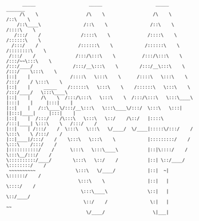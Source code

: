           _____                    _____                    _____                   _______         
         /\    \                  /\    \                  /\    \                 /::\    \        
        /::\____\                /::\    \                /::\    \               /::::\    \       
       /:::/    /               /::::\    \              /::::\    \             /::::::\    \      
      /:::/    /               /::::::\    \            /::::::\    \           /::::::::\    \     
     /:::/    /               /:::/\:::\    \          /:::/\:::\    \         /:::/~~\:::\    \    
    /:::/____/               /:::/__\:::\    \        /:::/__\:::\    \       /:::/    \:::\    \   
    |::|    |               /::::\   \:::\    \      /::::\   \:::\    \     /:::/    / \:::\    \  
    |::|    |     _____    /::::::\   \:::\    \    /::::::\   \:::\    \   /:::/____/   \:::\____\ 
    |::|    |    /\    \  /:::/\:::\   \:::\    \  /:::/\:::\   \:::\____\ |:::|    |     |:::|    |
    |::|    |   /::\____\/:::/__\:::\   \:::\____\/:::/  \:::\   \:::|    ||:::|____|     |:::|    |
    |::|    |  /:::/    /\:::\   \:::\   \::/    /\::/   |::::\  /:::|____| \:::\    \   /:::/    / 
    |::|    | /:::/    /  \:::\   \:::\   \/____/  \/____|:::::\/:::/    /   \:::\    \ /:::/    /  
    |::|____|/:::/    /    \:::\   \:::\    \            |:::::::::/    /     \:::\    /:::/    /   
    |:::::::::::/    /      \:::\   \:::\____\           |::|\::::/    /       \:::\__/:::/    /    
    \::::::::::/____/        \:::\   \::/    /           |::| \::/____/         \::::::::/    /     
     ~~~~~~~~~~               \:::\   \/____/            |::|  ~|                \::::::/    /      
                               \:::\    \                |::|   |                 \::::/    /       
                                \:::\____\               \::|   |                  \::/____/        
                                 \::/    /                \:|   |                   ~~              
                                  \/____/                  \|___|                                   
